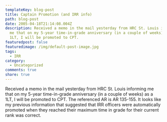 ```yaml
---
templateKey: blog-post
title: Captain Promotion (and IRR info)
path: blog-post
date: 2005-04-18T21:14:08.004Z
description: Received a memo in the mail yesterday from HRC St. Louis informing
  me that on my 5-year time-in-grade anniversary (in a couple of weeks) as a
  1LT, I will be promoted to CPT.
featuredpost: false
featuredimage: /img/default-post-image.jpg
tags:
  - IRR
category:
  - Uncategorized
comments: true
share: true
---
```

<!--StartFragment-->

Received a memo in the mail yesterday from HRC St. Louis informing me that on my 5-year time-in-grade anniversary (in a couple of weeks) as a 1LT, I will be promoted to CPT. The referenced AR is AR 135-155. It looks like my previous information that suggested that IRR officers were automatically promoted when they reached their maximum time in grade for their current rank was correct.

<!--EndFragment-->